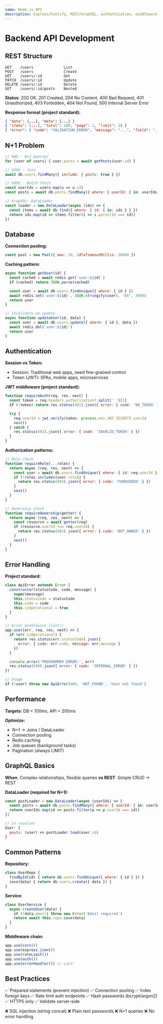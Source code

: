```yaml
---
name: Node.js API
description: Express/Fastify, REST/GraphQL, authentication, middleware, error handling
---
```


# Backend API Development

## REST Structure

```
GET    /users              List
POST   /users              Create
GET    /users/:id          Get
PATCH  /users/:id          Update
DELETE /users/:id          Delete
GET    /users/:id/posts    Nested
```

**Status**: 200 OK, 201 Created, 204 No Content, 400 Bad Request, 401 Unauthorized, 403 Forbidden, 404 Not Found, 500 Internal Server Error

**Response format (project standard):**
```json
{ "data": {...}, "meta": {...} }
{ "items": [...], "total": 100, "page": 1, "limit": 20 }
{ "error": { "code": "VALIDATION_ERROR", "message": "...", "field": "..." } }
```

## N+1 Problem

```javascript
// BAD - N+1 queries
for (user of users) { user.posts = await getPosts(user.id) }

// GOOD - Join
await db.users.findMany({ include: { posts: true } })

// GOOD - Batch fetch
const userIds = users.map(u => u.id)
const posts = await db.posts.findMany({ where: { userId: { in: userIds } } })

// GraphQL: DataLoader
const loader = new DataLoader(async (ids) => {
  const items = await db.find({ where: { id: { in: ids } } })
  return ids.map(id => items.filter(i => i.parentId === id))
})
```

## Database

**Connection pooling:**
```javascript
const pool = new Pool({ max: 20, idleTimeoutMillis: 30000 })
```

**Caching pattern:**
```javascript
async function getUser(id) {
  const cached = await redis.get(`user:${id}`)
  if (cached) return JSON.parse(cached)

  const user = await db.users.findUnique({ where: { id } })
  await redis.set(`user:${id}`, JSON.stringify(user), 'EX', 3600)
  return user
}

// Invalidate on update
async function updateUser(id, data) {
  const user = await db.users.update({ where: { id }, data })
  await redis.del(`user:${id}`)
  return user
}
```

## Authentication

**Session vs Token:**
- Session: Traditional web apps, need fine-grained control
- Token (JWT): SPAs, mobile apps, microservices

**JWT middleware (project standard):**
```javascript
function requireAuth(req, res, next) {
  const token = req.headers.authorization?.split(' ')[1]
  if (!token) return res.status(401).json({ error: { code: 'NO_TOKEN' } })

  try {
    req.userId = jwt.verify(token, process.env.JWT_SECRET).userId
    next()
  } catch {
    res.status(401).json({ error: { code: 'INVALID_TOKEN' } })
  }
}
```

**Authorization patterns:**
```javascript
// Role check
function requireRole(...roles) {
  return async (req, res, next) => {
    const user = await db.users.findUnique({ where: { id: req.userId } })
    if (!roles.includes(user.role)) {
      return res.status(403).json({ error: { code: 'FORBIDDEN' } })
    }
    next()
  }
}

// Ownership check
function requireOwnership(getter) {
  return async (req, res, next) => {
    const resource = await getter(req)
    if (resource.userId !== req.userId) {
      return res.status(403).json({ error: { code: 'NOT_OWNER' } })
    }
    next()
  }
}
```

## Error Handling

**Project standard:**
```javascript
class ApiError extends Error {
  constructor(statusCode, code, message) {
    super(message)
    this.statusCode = statusCode
    this.code = code
    this.isOperational = true
  }
}

// Error middleware (last!)
app.use((err, req, res, next) => {
  if (err.isOperational) {
    return res.status(err.statusCode).json({
      error: { code: err.code, message: err.message }
    })
  }

  console.error('PROGRAMMER ERROR:', err)
  res.status(500).json({ error: { code: 'INTERNAL_ERROR' } })
})

// Usage
if (!user) throw new ApiError(404, 'NOT_FOUND', 'User not found')
```

## Performance

**Targets**: DB < 100ms, API < 200ms

**Optimize:**
- N+1 → Joins / DataLoader
- Connection pooling
- Redis caching
- Job queues (background tasks)
- Pagination (always LIMIT)

## GraphQL Basics

**When**: Complex relationships, flexible queries
**vs REST**: Simple CRUD → REST

**DataLoader (required for N+1):**
```javascript
const postLoader = new DataLoader(async (userIds) => {
  const posts = await db.posts.findMany({ where: { userId: { in: userIds } } })
  return userIds.map(id => posts.filter(p => p.userId === id))
})

// In resolver
User: {
  posts: (user) => postLoader.load(user.id)
}
```

## Common Patterns

**Repository:**
```javascript
class UserRepo {
  findById(id) { return db.users.findUnique({ where: { id } }) }
  save(data) { return db.users.create({ data }) }
}
```

**Service:**
```javascript
class UserService {
  async createUser(data) {
    if (!data.email) throw new Error('Email required')
    return await this.repo.save(data)
  }
}
```

**Middleware chain:**
```javascript
app.use(cors())
app.use(express.json())
app.use(rateLimit())
app.use(auth())
app.use(errorHandler()) // Last!
```

## Best Practices

✅ Prepared statements (prevent injection)
✅ Connection pooling
✅ Index foreign keys
✅ Rate limit auth endpoints
✅ Hash passwords (bcrypt/argon2)
✅ HTTPS only
✅ Validate server-side

❌ SQL injection (string concat)
❌ Plain text passwords
❌ N+1 queries
❌ No error handling
